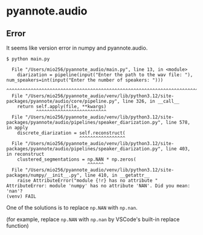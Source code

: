 # pyannote.audio

## Error

It seems like version error in numpy and pyannote.audio.

```shell
$ python main.py

  File "/Users/mio256/pyannote_audio/main.py", line 13, in <module>
    diarization = pipeline(input("Enter the path to the wav file: "), num_speakers=int(input("Enter the number of speakers: ")))
                  ^^^^^^^^^^^^^^^^^^^^^^^^^^^^^^^^^^^^^^^^^^^^^^^^^^^^^^^^^^^^^^^^^^^^^^^^^^^^^^^^^^^^^^^^^^^^^^^^^^^^^^^^^^^^^^
  File "/Users/mio256/pyannote_audio/venv/lib/python3.12/site-packages/pyannote/audio/core/pipeline.py", line 326, in __call__
    return self.apply(file, **kwargs)
           ^^^^^^^^^^^^^^^^^^^^^^^^^^
  File "/Users/mio256/pyannote_audio/venv/lib/python3.12/site-packages/pyannote/audio/pipelines/speaker_diarization.py", line 578, in apply
    discrete_diarization = self.reconstruct(
                           ^^^^^^^^^^^^^^^^^
  File "/Users/mio256/pyannote_audio/venv/lib/python3.12/site-packages/pyannote/audio/pipelines/speaker_diarization.py", line 403, in reconstruct
    clustered_segmentations = np.NAN * np.zeros(
                              ^^^^^^
  File "/Users/mio256/pyannote_audio/venv/lib/python3.12/site-packages/numpy/__init__.py", line 410, in __getattr__
    raise AttributeError("module {!r} has no attribute "
AttributeError: module 'numpy' has no attribute 'NAN'. Did you mean: 'nan'?
(venv) FAIL
```

One of the solutions is to replace `np.NAN` with `np.nan`.

(for example, replace `np.NAN` with `np.nan` by VSCode's built-in replace function)
